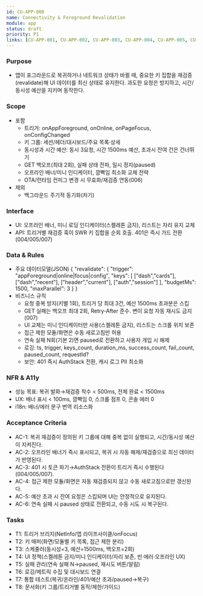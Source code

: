 ```yaml
---
id: CU-APP-008
name: Connectivity & Foreground Revalidation
module: app
status: draft
priority: P1
links: [CU-APP-001, CU-APP-002, CU-APP-003, CU-APP-004, CU-APP-005, CU-APP-006, CU-APP-007, CU-BE-004]
---
```


### Purpose
- 앱이 포그라운드로 복귀하거나 네트워크 상태가 바뀔 때, 중요한 키 집합을 재검증(revalidate)해 UI 데이터를 최신 상태로 유지한다. 과도한 요청은 방지하고, 시간/동시성 예산을 지키며 동작한다.

### Scope
- 포함
  - 트리거: onAppForeground, onOnline, onPageFocus, onConfigChanged
  - 키 그룹: 세션/헤더/대시보드/주요 목록·상세
  - 동시성과 시간 예산: 동시 3요청, 시간 1500ms 예산, 초과시 잔여 건은 건너뛰기
  - GET 백오프(최대 2회), 실패 상태 전파, 일시 정지(paused)
  - 오프라인 배너/미니 인디케이터, 깜빡임 최소화 교체 전략
  - OTA/런타임 컨피그 변경 시 무효화/재검증 연동(006)
- 제외
  - 백그라운드 주기적 동기화(차기)

### Interface
- UI: 오프라인 배너, 미니 로딩 인디케이터(스켈레톤 금지), 리스트는 자리 유지 교체
- API: 트리거별 재검증 훅이 SWR 키 집합을 순회 호출. 401은 즉시 가드 전환(004/005/007)

### Data & Rules
- 주요 데이터모델(JSON)
{
  "revalidate": {
    "trigger": "appForeground|online|focus|config",
    "keys": [ ["dash","cards"], ["dash","recent"], ["header","current"], ["auth","session"] ],
    "budgetMs": 1500,
    "maxParallel": 3
  }
}
- 비즈니스 규칙
  - 요청 중복 방지(키별 1회), 트리거 당 최대 3건, 예산 1500ms 초과분은 스킵
  - GET 실패는 백오프 최대 2회, Retry-After 준수. 변이 요청 자동 재시도 금지(007)
  - UI 교체는 미니 인디케이터만 사용(스켈레톤 금지), 리스트는 스크롤 위치 보존
  - 접근 제한 모듈/화면은 수동 새로고침만 허용
  - 연속 실패 N회(기본 2)면 paused로 전환하고 사용자 개입 시 해제
  - 로깅: ts, trigger, keys_count, duration_ms, success_count, fail_count, paused_count, requestId?
  - 보안: 401 즉시 AuthStack 전환, 캐시 로그 PII 최소화

### NFR & A11y
- 성능 목표: 복귀 발화→재검증 착수 < 500ms, 전체 완료 < 1500ms
- UX: 배너 표시 < 100ms, 깜빡임 0, 스크롤 점프 0, 콘솔 에러 0
- i18n: 배너/에러 문구 번역 리소스화

### Acceptance Criteria
- AC-1: 복귀 재검증이 정의된 키 그룹에 대해 중복 없이 실행되고, 시간/동시성 예산이 지켜진다.
- AC-2: 오프라인 배너가 즉시 표시되고, 복귀 시 자동 해제/재검증으로 최신 데이터가 반영된다.
- AC-3: 401 시 토큰 파기→AuthStack 전환이 트리거 즉시 수행된다(004/005/007).
- AC-4: 접근 제한 모듈/화면은 자동 재검증되지 않고 수동 새로고침으로만 갱신된다.
- AC-5: 예산 초과 시 잔여 요청은 스킵되며 UI는 안정적으로 유지된다.
- AC-6: 연속 실패 시 paused 상태로 전환되고, 수동 시도 시 복구된다.

### Tasks
- T1: 트리거 브리지(NetInfo/앱 라이프사이클/onFocus)
- T2: 키 매퍼(화면/모듈별 키 목록, 접근 제한 분리)
- T3: 스케줄러(동시성=3, 예산=1500ms, 백오프=2회)
- T4: UI 정책(스켈레톤 금지/미니 인디케이터/자리 보존, 빈·에러·오프라인 UX)
- T5: 실패 관리(연속 실패 N→paused, 재시도 버튼/알림)
- T6: 로깅/메트릭 수집 및 대시보드 연결
- T7: 통합 테스트(복귀/온라인/401/예산 초과/paused→복구)
- T8: 문서화(키 그룹/트리거별 동작/제한/가이드)

